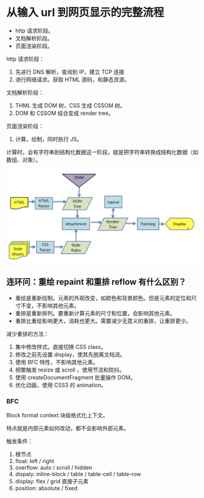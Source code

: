 # 从输入 url 到网页显示的完整流程

- http 请求阶段。
- 文档解析阶段。
- 页面渲染阶段。

http 请求阶段：

1. 先进行 DNS 解析，查询到 IP，建立 TCP 连接
2. 进行网络请求。获取 HTML 源码，和静态资源。

文档解析阶段：

1. THML 生成 DOM 树，CSS 生成 CSSOM 树。
2. DOM 和 CSSOM 结合变成 render tree。

页面渲染阶段：

1. 计算，绘制，同时执行 JS。

计算时，会有字符串到结构化数据这一阶段，就是把字符串转换成结构化数据（如数组、对象）。

![页面解析和渲染过程](./images/页面解析和渲染过程.png)

## 连环问：重绘 repaint 和重排 reflow 有什么区别？

- 重绘是重新绘制。元素的外观改变，如颜色和背景颜色。但是元素的定位和尺寸不变，不影响其他元素。
- 重排是重新排列。要重新计算元素的尺寸和位置，会影响其他元素。
- 重排比重绘影响更大，消耗也更大。需要减少无意义的重排，让重排更少。

减少重排的方法：

1. 集中修改样式，直接切换 CSS class。
2. 修改之前先设置 display，使其先脱离文档流。
3. 使用 BFC 特性，不影响其他元素。
4. 频繁触发 resize 或 scroll ，使用节流和防抖。
5. 使用 createDocumentFragment 批量操作 DOM。
6. 优化动画，使用 CSS3 的 animation。

### BFC

Block format context 块级格式化上下文。

特点就是内部元素如何改动，都不会影响外部元素。

触发条件：

1. 根节点 <html>
2. float: left / right
3. overflow: auto / scroll / hidden
4. dispaly: inline-block / table / table-cell / table-row
5. display: flex / grid 直接子元素
6. position: absolute / fixed